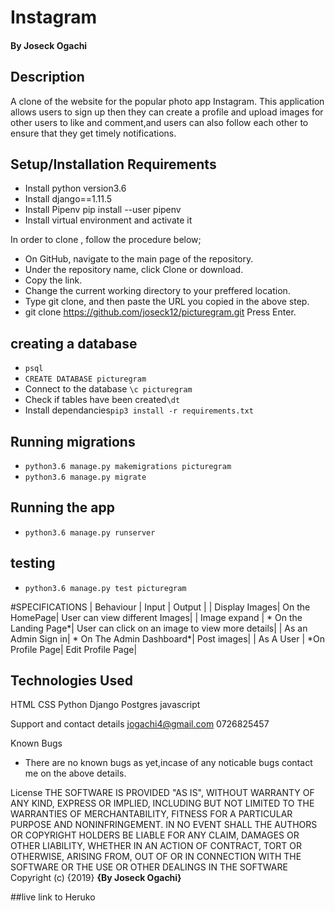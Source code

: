 # Instagram

#### By Joseck Ogachi
## Description
A clone of the website for the popular photo app Instagram. This application allows users to sign up then they can create a profile and upload images for other users to like and comment,and users can also follow each other to ensure that they get timely notifications.
## Setup/Installation Requirements

- Install python version3.6
- Install django==1.11.5
- Install Pipenv pip install --user pipenv
- Install virtual environment and activate it

In order to clone , follow the procedure below;
- On GitHub, navigate to the main page of the repository.
- Under the repository name, click Clone or download.
- Copy the link.
- Change the current working directory to your preffered location.
- Type git clone, and then paste the URL you copied in the above step.
- git clone https://github.com/joseck12/picturegram.git Press Enter.

## creating a database

- `psql`
- `CREATE DATABASE picturegram`
-  Connect to the database `\c picturegram`
-  Check if tables have been created`\dt`
-  Install dependancies`pip3 install -r requirements.txt`

## Running migrations
- `python3.6 manage.py makemigrations picturegram`
- `python3.6 manage.py migrate`

## Running the app
- `python3.6 manage.py runserver`

## testing
- `python3.6 manage.py test picturegram`

#SPECIFICATIONS
| Behaviour | Input | Output |
| Display Images| On the HomePage| User can view different Images| | Image expand | * On the Landing Page*| User can click on an image to view more details| | As an Admin Sign in| * On The Admin Dashboard*| Post images| | As A User | *On Profile Page| Edit Profile Page|

## Technologies Used
HTML
CSS
Python
Django
Postgres
javascript

Support and contact details
jogachi4@gmail.com
0726825457

Known Bugs
- There are no known bugs as yet,incase of any noticable bugs contact me on the above details.

License
THE SOFTWARE IS PROVIDED "AS IS", WITHOUT WARRANTY OF ANY KIND, EXPRESS OR IMPLIED, INCLUDING BUT NOT LIMITED TO THE WARRANTIES OF MERCHANTABILITY, FITNESS FOR A PARTICULAR PURPOSE AND NONINFRINGEMENT. IN NO EVENT SHALL THE AUTHORS OR COPYRIGHT HOLDERS BE LIABLE FOR ANY CLAIM, DAMAGES OR OTHER LIABILITY, WHETHER IN AN ACTION OF CONTRACT, TORT OR OTHERWISE, ARISING FROM, OUT OF OR IN CONNECTION WITH THE SOFTWARE OR THE USE OR OTHER DEALINGS IN THE SOFTWARE Copyright (c) {2019} **{By Joseck Ogachi}**

##live link to Heruko
